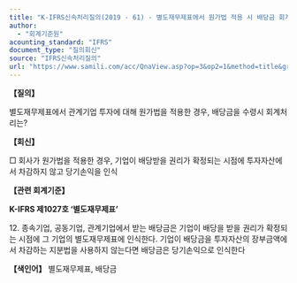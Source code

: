 ```yaml
---
title: "K-IFRS신속처리질의(2019 - 61) - 별도재무제표에서 원가법 적용 시 배당금 회계처리"
author:
  - "회계기준원"
acounting_standard: "IFRS"
document_type: "질의회신"
source: "IFRS신속처리질의"
url: "https://www.samili.com/acc/QnaView.asp?op=3&op2=1&method=title&group=2124-15;1&orgcode=3&searchword=&page=38&code=K%2DIFRS%EC%8B%A0%EC%86%8D%EC%B2%98%EB%A6%AC%EC%A7%88%EC%9D%98%2D61%3A201905"
---
```

**【질의】**

  

별도재무제표에서 관계기업 투자에 대해 원가법을 적용한 경우, 배당금을 수령시 회계처리는?

  
  

**【회신】**

  

□ 회사가 원가법을 적용한 경우, 기업이 배당받을 권리가 확정되는 시점에 투자자산에서 차감하지 않고 당기손익을 인식

  
  

**【관련 회계기준】**

  

**K-IFRS 제1027호 ‘별도재무제표’**

  

12\. 종속기업, 공동기업, 관계기업에서 받는 배당금은 기업이 배당을 받을 권리가 확정되는 시점에 그 기업의 별도재무제표에 인식한다. 기업이 배당금을 투자자산의 장부금액에서 차감하는 지분법을 사용하지 않는다면 배당금은 당기손익으로 인식한다

  
  

**【색인어】** 별도재무제표, 배당금

